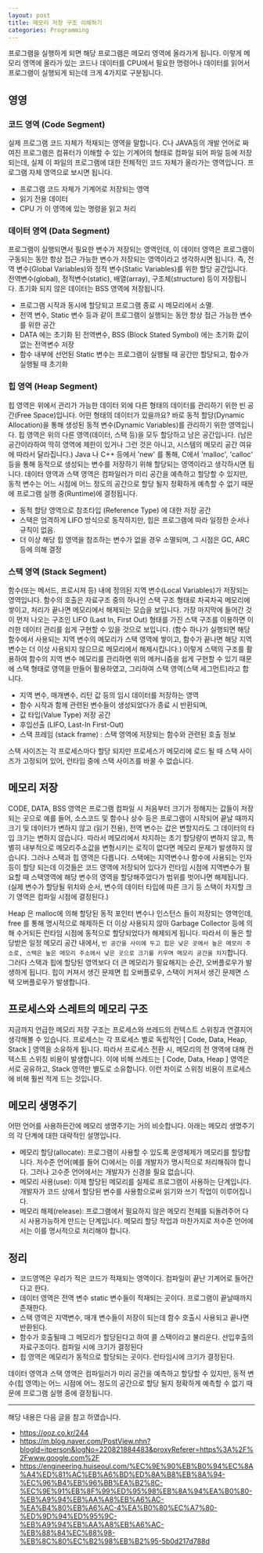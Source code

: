 ```yaml
---
layout: post
title: 메모리 저장 구조 이해하기
categories: Programming
---
```


프로그램을 실행하게 되면 해당 프로그램은 메모리 영역에 올라가게 됩니다. 이렇게 메모리 영역에 올라가 있는 코드나 데이터를 CPU에서 필요한 명령어나 데이터를 읽어서 프로그램이 실행되게 되는데 크게 4가지로 구분됩니다.

## 영영

### 코드 영역 (Code Segment)

실제 프로그램 코드 자체가 적재되는 영역을 말합니다. C나 JAVA등의 개발 언어로 짜여진 프로그램은 컴퓨터가 이해할 수 있는 기계어의 형태로 컴파일 되어 파일 등에 저장되는데, 실제 이 파일의 프로그램에 대한 전체적인 코드 자체가 올라가는 영역입니다. 프로그램 자체 영역으로 보시면 됩니다.

- 프로그램 코드 자체가 기계어로 저장되는 영역
- 읽기 전용 데이터
- CPU 가 이 영역에 있는 명령을 읽고 처리

### 데이터 영역 (Data Segment)

프로그램이 실행되면서 필요한 변수가 저장되는 영역인데, 이 데이터 영역은 프로그램이 구동되는 동안 항상 접근 가능한 변수가 저장되는 영역이라고 생각하시면 됩니다. 즉, 전역 변수(Global Variables)와 정적 변수(Static Variables)를 위한 할당 공간입니다. 전역변수(global), 정적변수(static), 배열(array), 구조체(structure) 등이 저장됩니다. 초기화 되지 않은 데이터는 BSS 영역에 저장됩니다.

- 프로그램 시작과 동시에 할당되고 프로그램 종료 시 메모리에서 소멸.
- 전역 변수, Static 변수 등과 같이 프로그램이 실행되는 동안 항상 접근 가능한 변수를 위한 공간
- DATA 에는 초기화 된 전역변수, BSS (Block Stated Symbol) 에는 초기화 값이 없는 전역변수 저장
- 함수 내부에 선언된 Static 변수는 프로그램이 실행될 때 공간만 할당되고, 함수가 실행될 때 초기화

### 힙 영역 (Heap Segment)

힙 영역은 위에서 관리가 가능한 데이터 외에 다른 형태의 데이터를 관리하기 위한 빈 공간(Free Space)입니다. 어떤 형태의 데이터가 있을까요? 바로 동적 할당(Dynamic Allocation)을 통해 생성된 동적 변수(Dynamic Variables)를 관리하기 위한 영역입니다. 힙 영역은 위의 다른 영역(데이터, 스택 등)을 모두 할당하고 남은 공간입니다. (남은 공간이라하여 딱히 영역에 제한이 있거나 그런 것은 아니고, 시스템의 메모리 공간 여유에 따라서 달라집니다.) Java 나 C++ 등에서 'new' 를 통해, C에서 'malloc', 'calloc' 등을 통해 동적으로 생성되는 변수를 저장하기 위해 할당되는 영역이라고 생각하시면 됩니다. 데이터 영역과 스택 영역은 컴파일러가 미리 공간을 예측하고 할당할 수 있지만, 동적 변수는 어느 시점에 어느 정도의 공간으로 할당 될지 정확하게 예측할 수 없기 때문에 프로그램 실행 중(Runtime)에 결정됩니다.

- 동적 할당 영역으로 참조타입 (Reference Type) 에 대한 저장 공간
- 스택은 엄격하게 LIFO 방식으로 동작하지만, 힙은 프로그램에 따라 일정한 순서나 규칙이 없음.
- 더 이상 해당 힙 영역을 참조하는 변수가 없을 경우 소멸되며, 그 시점은 GC, ARC 등에 의해 결정

### 스택 영역 (Stack Segment)

함수(또는 메서드, 프로시져 등) 내에 정의된 지역 변수(Local Variables)가 저장되는 영역입니다. 함수의 호출은 자료구조 중의 하나인 스택 구조 형태로 차곡차곡 메모리에 쌓이고, 처리가 끝나면 메모리에서 해제되는 모습을 보입니다. 가장 마지막에 들어간 것이 먼저 나오는 구조인 LIFO (Last In, First Out) 형태를 가진 스택 구조를 이용하면 이러한 데이터 관리를 쉽게 구현할 수 있을 것으로 보입니다. (함수 하나가 실행되면 해당 함수에서 사용되는 지역 변수의 메모리가 스택 영역에 쌓이고, 함수가 끝나면 해당 지역 변수는 더 이상 사용되지 않으므로 메모리에서 해제시킵니다.) 이렇게 스택의 구조를 활용하여 함수의 지역 변수 메모리를 관리하면 위의 메커니즘을 쉽게 구현할 수 있기 때문에 스택 형태로 영역을 만들어 활용하였고, 그리하여 스택 영역(스택 세그먼트)라고 합니다.

- 지역 변수, 매개변수, 리턴 값 등의 임시 데이터를 저장하는 영역
- 함수 시작과 함께 관련된 변수들이 생성되었다가 종료 시 반환되며,
- 값 타입(Value Type) 저장 공간
- 후입선출 (LIFO, Last-In First-Out)
- 스택 프레임 (stack frame) : 스택 영역에 저장되는 함수와 관련된 호출 정보

스택 사이즈는 각 프로세스마다 할당 되지만 프로세스가 메모리에 로드 될 때 스택 사이즈가 고정되어 있어, 런타임 중에 스택 사이즈를 바꿀 수 없습니다.

## 메모리 저장

CODE, DATA, BSS 영역은 프로그램 컴파일 시 처음부터 크기가 정해지는 값들이 저장되는 곳으로 예를 들어, 소스코드 및 함수나 상수 등은 프로그램이 시작되어 끝날 때까지 크기 및 데이터가 변하지 않고 (읽기 전용), 전역 변수는 값은 변할지라도 그 데이터의 타입 크기는 변하지 않습니다. 따라서 메모리에서 차지하는 초기 할당량이 변하지 않고, 특별히 내부적으로 메모리주소값을 변형시키는 로직이 없다면 메모리 문제가 발생하지 않습니다. 그러나 스택과 힙 영역은 다릅니다. 스택에는 지역변수나 함수에 사용되는 인자 등이 할당 되는데 이것들은 코드 영역에 저장되어 있다가 런타임 시점에 지역변수가 필요할 때 스택영역에 해당 변수의 영역을 할당해주었다가 범위를 벗어나면 해제됩니다. (실제 변수가 할당될 위치와 순서, 변수의 데이터 타입에 따른 크기 등 스택이 차지할 크기 영역은 컴파일 시점에 결정된다.)

Heap 은 malloc에 의해 할당된 동적 포인터 변수나 인스턴스 들이 저장되는 영역인데, free 를 통해 명시적으로 해제하든 더 이상 사용되지 않아 Garbage Collector 등에 의해 수거되든 런타임 시점에 동적으로 할당되었다가 해제되게 됩니다. 따라서 이 둘은 할당받은 일정 메모리 공간 내에서, `빈 공간을 사이에 두고 힙은 낮은 곳에서 높은 메모리 주소로, 스택은 높은 메모리 주소에서 낮은 곳으로 크기를 키우며 메모리 공간을 차지`합니다. 그러다 스택과 힙에 할당된 영역보다 더 큰 메모리가 필요해지는 순간, 오버플로우가 발생하게 됩니다. 힙이 커져서 생긴 문제면 힙 오버플로우, 스택이 커져서 생긴 문제면 스택 오버플로우가 발생합니다.

## 프로세스와 스레트의 메모리 구조

지금까지 언급한 메모리 저장 구조는 프로세스와 쓰레드의 컨텍스트 스위칭과 연결지어 생각해볼 수 있습니다. 프로세스는 각 프로세스 별로 독립적인 [ Code, Data, Heap, Stack ] 영역을 소유하게 됩니다. 따라서 프로세스 전환 시, 메모리의 전 영역에 대해 컨텍스트 스위칭 비용이 발생합니다. 이에 비해 쓰레드는 [ Code, Data, Heap ] 영역은 서로 공유하고, Stack 영역만 별도로 소유합니다. 이런 차이로 스위칭 비용이 프로세스에 비해 훨씬 적게 드는 것입니다.

## 메모리 생명주기

어떤 언어를 사용하든간에 메모리 생명주기는 거의 비슷합니다.
아래는 메모리 생명주기의 각 단계에 대한 대략적인 설명입니다.

- 메모리 할당(allocate): 프로그램이 사용할 수 있도록 운영체제가 메모리를 할당합니다. 저수준 언어(예를 들어 C)에서는 이를 개발자가 명시적으로 처리해줘야 합니다. 그러나 고수준 언어에서는 개발자가 신경쓸 필요 없습니다.
- 메모리 사용(use): 이제 할당된 메모리를 실제로 프로그램이 사용하는 단계입니다. 개발자가 코드 상에서 할당된 변수를 사용함으로써 읽기와 쓰기 작업이 이루어집니다.
- 메모리 해제(release): 프로그램에서 필요하지 않은 메모리 전체를 되돌려주어 다시 사용가능하게 만드는 단계입니다. 메모리 할당 작업과 마찬가지로 저수준 언어에서는 이를 명시적으로 처리해야 합니다.

## 정리

- 코드영역은 우리가 적은 코드가 적재되는 영역이다. 컴파일이 끝난 기계어로 들어간다고 한다.
- 데이터 영역은 전역 변수 static 변수들이 적재되는 곳이다. 프로그램이 끝날때까지 존재한다.
- 스택 영역은 지역변수, 매개 변수들이 저장이 되는데 함수 호출시 사용되고 끝나면 반환된다.
- 함수가 호출될때 그 메모리가 할당된다고 하여 콜 스택이라고 불리운다. 선입후출의 자료구조이다. 컴파일 시에 크기가 결정된다
- 힙 영역은 메모리가 동적으로 할당되는 곳이다. 런타임시에 크기가 결정된다.

데이터 영역과 스택 영역은 컴파일러가 미리 공간을 예측하고 할당할 수 있지만, 동적 변수(힙 영역)는 어느 시점에 어느 정도의 공간으로 할당 될지 정확하게 예측할 수 없기 때문에 프로그램 실행 중에 결정됩니다.

---

해당 내용은 다음 글을 참고 하였습니다.

- https://ooz.co.kr/244
- https://m.blog.naver.com/PostView.nhn?blogId=itperson&logNo=220821884483&proxyReferer=https%3A%2F%2Fwww.google.com%2F
- https://engineering.huiseoul.com/%EC%9E%90%EB%B0%94%EC%8A%A4%ED%81%AC%EB%A6%BD%ED%8A%B8%EB%8A%94-%EC%96%B4%EB%96%BB%EA%B2%8C-%EC%9E%91%EB%8F%99%ED%95%98%EB%8A%94%EA%B0%80-%EB%A9%94%EB%AA%A8%EB%A6%AC-%EA%B4%80%EB%A6%AC-4%EA%B0%80%EC%A7%80-%ED%9D%94%ED%95%9C-%EB%A9%94%EB%AA%A8%EB%A6%AC-%EB%88%84%EC%88%98-%EB%8C%80%EC%B2%98%EB%B2%95-5b0d217d788d
